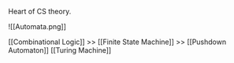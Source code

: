 
Heart of CS theory.

![[Automata.png]]


[[Combinational Logic]]   >> [[Finite State Machine]] >> [[Pushdown Automaton]]
[[Turing Machine]]

